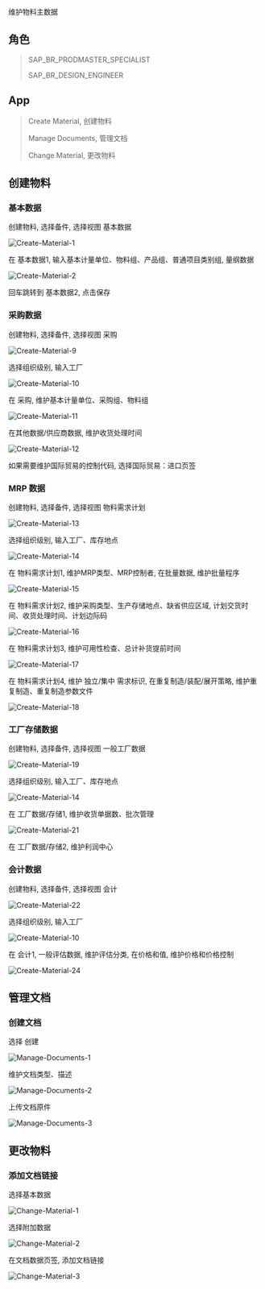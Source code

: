 维护物料主数据
## 角色
> SAP_BR_PRODMASTER_SPECIALIST
>
> SAP_BR_DESIGN_ENGINEER
## App
> Create Material, 创建物料
>
> Manage Documents, 管理文档
>
> Change Material, 更改物料
## 创建物料
### 基本数据
创建物料, 选择备件, 选择视图 基本数据

![Create-Material-1](./img/Create-Material-1.png "基本数据视图")

在 基本数据1, 输入基本计量单位、物料组、产品组、普通项目类别组, 量纲数据

![Create-Material-2](./img/Create-Material-2.png "基本数据1")

回车跳转到 基本数据2, 点击保存
<!--
### 销售数据
-->
### 采购数据
创建物料, 选择备件, 选择视图 采购

![Create-Material-9](./img/Create-Material-9.png "采购视图")

选择组织级别, 输入工厂

![Create-Material-10](./img/Create-Material-10.png "工厂")

在 采购, 维护基本计量单位、采购组、物料组

![Create-Material-11](./img/Create-Material-11.png "采购")

在其他数据/供应商数据, 维护收货处理时间

![Create-Material-12](./img/Create-Material-12.png "其他数据/供应商数据")

如果需要维护国际贸易的控制代码, 选择国际贸易：进口页签

### MRP 数据
创建物料, 选择备件, 选择视图 物料需求计划

![Create-Material-13](./img/Create-Material-13.png "物料需求计划视图")

选择组织级别, 输入工厂、库存地点

![Create-Material-14](./img/Create-Material-14.png "工厂、库存地点")

在 物料需求计划1, 维护MRP类型、MRP控制者, 在批量数据, 维护批量程序

![Create-Material-15](./img/Create-Material-15.png "物料需求计划1")

在 物料需求计划2, 维护采购类型、生产存储地点、缺省供应区域, 计划交货时间、收货处理时间、计划边际码

![Create-Material-16](./img/Create-Material-16.png "物料需求计划2")

在 物料需求计划3, 维护可用性检查、总计补货提前时间

![Create-Material-17](./img/Create-Material-17.png "物料需求计划3")

在 物料需求计划4, 维护 独立/集中 需求标识, 在重复制造/装配/展开策略, 维护重复制造、重复制造参数文件

![Create-Material-18](./img/Create-Material-18.png "物料需求计划4")

### 工厂存储数据
创建物料, 选择备件, 选择视图 一般工厂数据

![Create-Material-19](./img/Create-Material-19.png "一般工厂数据视图")

选择组织级别, 输入工厂、库存地点

![Create-Material-14](./img/Create-Material-14.png "工厂、库存地点")

在 工厂数据/存储1, 维护收货单据数、批次管理

![Create-Material-21](./img/Create-Material-21.png "工厂数据/存储1")

在 工厂数据/存储2, 维护利润中心

### 会计数据
创建物料, 选择备件, 选择视图 会计

![Create-Material-22](./img/Create-Material-22.png "会计")

选择组织级别, 输入工厂

![Create-Material-10](./img/Create-Material-10.png "工厂")

在 会计1, 一般评估数据, 维护评估分类, 在价格和值, 维护价格和价格控制

![Create-Material-24](./img/Create-Material-24.png "会计1")

## 管理文档
### 创建文档
选择 创建

![Manage-Documents-1](./img/Manage-Documents-1.png "创建文档")

维护文档类型、描述

![Manage-Documents-2](./img/Manage-Documents-2.png "文档类型、描述")

上传文档原件

![Manage-Documents-3](./img/Manage-Documents-3.png "文档原件")

## 更改物料
### 添加文档链接
选择基本数据

![Change-Material-1](./img/Change-Material-1.png "基本数据")

选择附加数据

![Change-Material-2](./img/Change-Material-2.png "附加数据")

在文档数据页签, 添加文档链接

![Change-Material-3](./img/Change-Material-3.png "添加文档链接")